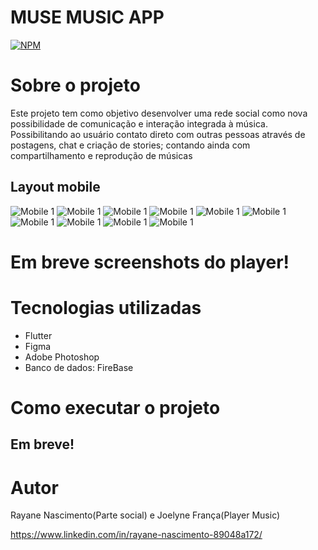 # MUSE MUSIC APP
[![NPM](https://img.shields.io/npm/l/react)](https://github.com/ribeirorray/TheSocialMuse/blob/main/LICENSE) 

# Sobre o projeto

Este projeto tem como objetivo desenvolver uma rede social como nova possibilidade de comunicação e interação integrada à música. Possibilitando ao usuário contato direto com outras pessoas através de postagens, chat e criação de stories; contando ainda com compartilhamento e reprodução de músicas

## Layout mobile
![Mobile 1](https://github.com/ribeirorray/Muse-Music-App/blob/main/01.png) ![Mobile 1](https://github.com/ribeirorray/Muse-Music-App/blob/main/02.png)
![Mobile 1](https://github.com/ribeirorray/Muse-Music-App/blob/main/03.png) ![Mobile 1](https://github.com/ribeirorray/Muse-Music-App/blob/main/04.png)
![Mobile 1](https://github.com/ribeirorray/Muse-Music-App/blob/main/05.png) ![Mobile 1](https://github.com/ribeirorray/Muse-Music-App/blob/main/06.png)
![Mobile 1](https://github.com/ribeirorray/Muse-Music-App/blob/main/07.png) ![Mobile 1](https://github.com/ribeirorray/Muse-Music-App/blob/main/08.png)
![Mobile 1](https://github.com/ribeirorray/Muse-Music-App/blob/main/09.png) ![Mobile 1](https://github.com/ribeirorray/Muse-Music-App/blob/main/010.png)

# Em breve screenshots do player!


# Tecnologias utilizadas
- Flutter
- Figma
- Adobe Photoshop
- Banco de dados: FireBase

# Como executar o projeto
## Em breve!


# Autor

Rayane Nascimento(Parte social) e Joelyne França(Player Music)

https://www.linkedin.com/in/rayane-nascimento-89048a172/
